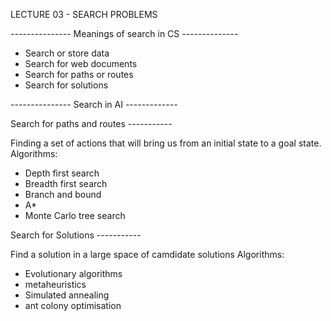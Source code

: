 LECTURE 03 - SEARCH PROBLEMS

--------------- Meanings of search in CS --------------

- Search or store data
- Search for web documents
- Search for paths or routes
- Search for solutions

--------------- Search in AI -------------

Search for paths and routes -----------

Finding a set of actions that will bring us from an initial state to a goal state.
Algorithms:

- Depth first search
- Breadth first search
- Branch and bound
- A\*
- Monte Carlo tree search

Search for Solutions -----------

Find a solution in a large space of camdidate solutions
Algorithms:

- Evolutionary algorithms
- metaheuristics
- Simulated annealing
- ant colony optimisation
